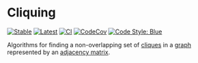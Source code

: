 # Cliquing

[![Stable](https://img.shields.io/badge/docs-stable-blue.svg)](https://invenia.github.io/Cliquing.jl/stable)
[![Latest](https://img.shields.io/badge/docs-dev-blue.svg)](https://invenia.github.io/Cliquing.jl/dev)
[![CI](https://github.com/Invenia/Cliquing.jl/workflows/CI/badge.svg)](https://github.com/Invenia/Cliquing.jl/actions?query=workflow%3ACI)
[![CodeCov](https://codecov.io/gh/invenia/Cliquing.jl/branch/master/graph/badge.svg)](https://codecov.io/gh/invenia/Cliquing.jl)
[![Code Style: Blue](https://img.shields.io/badge/code%20style-blue-4495d1.svg)](https://github.com/invenia/BlueStyle)

Algorithms for finding a non-overlapping set of [cliques](https://en.wikipedia.org/wiki/Clique_(graph_theory)) in a [graph](https://en.wikipedia.org/wiki/Graph_(discrete_mathematics)) represented by an [adjacency matrix](https://en.wikipedia.org/wiki/Adjacency_matrix).

